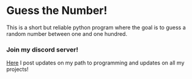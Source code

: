 # Guess the Number!
This is a short but reliable python program where the goal is to guess a random number between one and one hundred.

### Join my discord server!
[Here](https://discord.gg/r4BjqPDFjf) I post updates on my path to programming and updates on all my projects!
